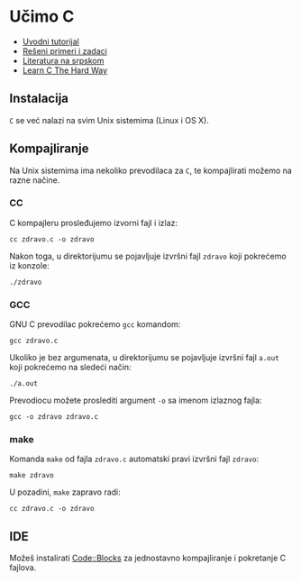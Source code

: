 # Učimo C

* [Uvodni tutorijal](http://poincare.matf.bg.ac.rs/~jelenagr/op/cc1.htm)
* [Rešeni primeri i zadaci](http://www.its.edu.rs/ITS-Reseni-primeri-iz-programskog-jezika-C_799)
* [Literatura na srpskom](http://tutoriali.org/C.html)
* [Learn C The Hard Way](https://wizardforcel.gitbooks.io/lcthw-en/content/)

## Instalacija

`C` se već nalazi na svim Unix sistemima (Linux i OS X).

## Kompajliranje

Na Unix sistemima ima nekoliko prevodilaca za `C`, te kompajlirati možemo na razne načine.

### CC

C kompajleru prosleđujemo izvorni fajl i izlaz:
```
cc zdravo.c -o zdravo
```

Nakon toga, u direktorijumu se pojavljuje izvršni fajl `zdravo` koji pokrećemo iz konzole:
```
./zdravo
```

### GCC

GNU C prevodilac pokrećemo `gcc` komandom:
```
gcc zdravo.c
```

Ukoliko je bez argumenata, u direktorijumu se pojavljuje izvršni fajl `a.out` koji pokrećemo na sledeći način:
```
./a.out
```

Prevodiocu možete proslediti argument `-o` sa imenom izlaznog fajla:
```
gcc -o zdravo zdravo.c
```

### make

Komanda `make` od fajla `zdravo.c` automatski pravi izvršni fajl `zdravo`:
```
make zdravo
```

U pozadini, `make` zapravo radi:
```
cc zdravo.c -o zdravo
```

## IDE

Možeš instalirati [Code::Blocks](http://www.codeblocks.org/) za jednostavno kompajliranje i pokretanje C fajlova.
